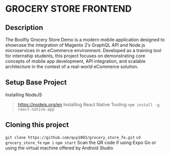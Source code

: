 ﻿# GROCERY STORE FRONTEND
 ## Description 
The Boolfly Grocery Store Demo is a modern mobile application designed to showcase the integration of Magento 2’s GraphQL API and Node.js microservices in an eCommerce environment. Developed as a training tool for internship students, this project focuses on demonstrating core concepts of mobile app development, API integration, and scalable architecture in the context of a real-world eCommerce solution.
 ## Setup Base Project
Installing NodeJS 
> https://nodejs.org/en
Installing React Native Tooling
> `npm install -g react-native-app`

 ## Cloning this project
`git clone https://github.com/quy1003/grocery_store_fe.git`
`cd grocery_store_fe`
`npm i`
`npm start`
Scan the QR code if using Expo Go or using the virtual machine offered by Android Studio


 
